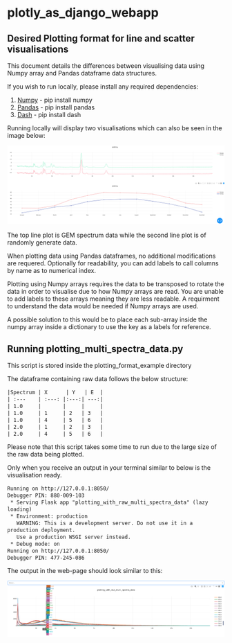 # plotly_as_django_webapp

## Desired Plotting format for line and scatter visualisations

This document details the differences between visualising data using 
Numpy array and Pandas dataframe data structures. 

If you wish to run locally, please install any required dependencies:

1) [Numpy](https://pypi.org/project/numpy/) - pip install numpy
2) [Pandas](https://pypi.org/project/pandas/) - pip install pandas
3) [Dash](https://pypi.org/project/dash/) - pip install dash

Running locally will display two visualisations which can also be seen in the image below:

![](visualisation.png)

The top line plot is GEM spectrum data while the second line plot is of randomly generate data. 

When plotting data using Pandas dataframes, no additional modifications are requered. Optionally 
for readability, you can add labels to call columns by name as to numerical index.

Plotting using Numpy arrays requires the data to be transposed to rotate the data in order to 
visualise due to how Numpy arrays are read. You are unable to add labels to these arrays meaning they are less readable. A requirment to understand the data would be needed if Numpy arrays are used.

A possible solution to this would be to place each sub-array inside the numpy array inside a 
dictionary to use the key as a labels for reference.

## Running plotting_multi_spectra_data.py

This script is stored inside the plotting_format_example directory

The dataframe containing raw data follows the below structure:

```
|Spectrum | X      | Y   | E  |
| :---    | :---: |:---:| ---:|
| 1.0     |       |     |     |
| 1.0     | 1     | 2   | 3   |
| 1.0     | 4     | 5   | 6   |
| 2.0     | 1     | 2   | 3   |
| 2.0     | 4     | 5   | 6   |
```

Please note that this script takes some time to run due to the large size of the raw data being 
plotted. 

Only when you receive an output in your terminal similar to below is the visualisation ready. 

```
Running on http://127.0.0.1:8050/
Debugger PIN: 880-009-103
 * Serving Flask app "plotting_with_raw_multi_spectra_data" (lazy loading)
 * Environment: production
   WARNING: This is a development server. Do not use it in a production deployment.
   Use a production WSGI server instead.
 * Debug mode: on
Running on http://127.0.0.1:8050/
Debugger PIN: 477-245-086
```

The output in the web-page should look similar to this:

![](raw_data_visaulualisation.png)